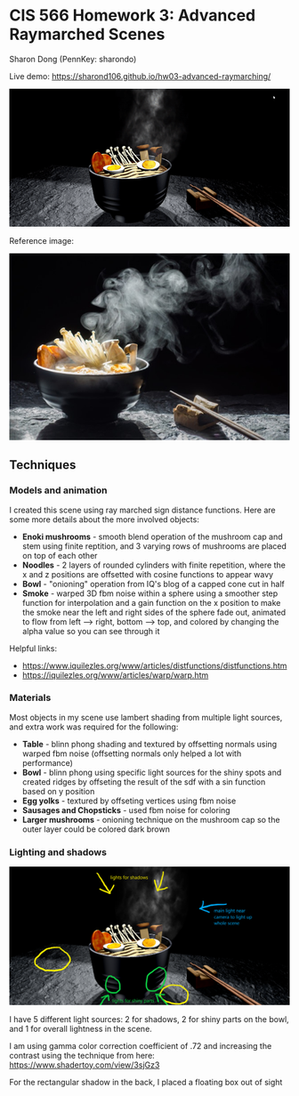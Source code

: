 # CIS 566 Homework 3: Advanced Raymarched Scenes
Sharon Dong (PennKey: sharondo)

Live demo: https://sharond106.github.io/hw03-advanced-raymarching/

![gif](ramen.gif)

Reference image:

![reference](reference.jpg) 

## Techniques
### Models and animation
I created this scene using ray marched sign distance functions. Here are some more details about the more involved objects:

- **Enoki mushrooms** - smooth blend operation of the mushroom cap and stem using finite reptition, 
and 3 varying rows of mushrooms are placed on top of each other
- **Noodles** - 2 layers of rounded cylinders with finite repetition, where the x and z positions are offsetted with cosine functions to appear wavy
- **Bowl** - "onioning" operation from IQ's blog of a capped cone cut in half
- **Smoke** - warped 3D fbm noise within a sphere using a smoother step function for interpolation and a gain function on the x position to make the smoke near the left and right sides of the sphere fade out, animated to flow from left --> right, bottom --> top, and colored by changing the alpha value so you can see through it

Helpful links:
- https://www.iquilezles.org/www/articles/distfunctions/distfunctions.htm
- https://iquilezles.org/www/articles/warp/warp.htm
### Materials 
Most objects in my scene use lambert shading from multiple light sources, and extra work was required for the following:
- **Table** - blinn phong shading and textured by offsetting normals using warped fbm noise (offsetting normals only helped a lot with performance)
- **Bowl** - blinn phong using specific light sources for the shiny spots and created ridges by offseting the result of the sdf with a sin function based on y position
- **Egg yolks** - textured by offseting vertices using fbm noise
- **Sausages and Chopsticks** - used fbm noise for coloring
- **Larger mushrooms** - onioning technique on the mushroom cap so the outer layer could be colored dark brown

### Lighting and shadows
![lights](lights.png)

I have 5 different light sources: 2 for shadows, 2 for shiny parts on the bowl, and 1 for overall lightness in the scene. 

I am using gamma color correction coefficient of .72 and increasing the contrast using the technique from here: https://www.shadertoy.com/view/3sjGz3

For the rectangular shadow in the back, I placed a floating box out of sight
